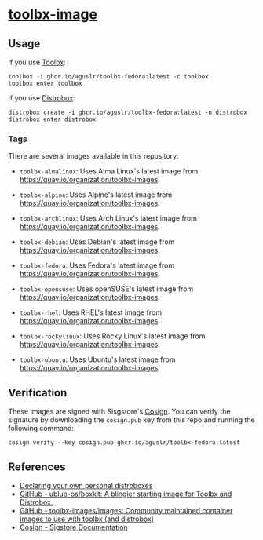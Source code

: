 [toolbx-image][1]
=================


Usage
-----

If you use [Toolbx][5]:

    toolbox -i ghcr.io/aguslr/toolbx-fedora:latest -c toolbox
    toolbox enter toolbox

If you use [Distrobox][6]:

    distrobox create -i ghcr.io/aguslr/toolbx-fedora:latest -n distrobox
    distrobox enter distrobox


### Tags

There are several images available in this repository:

- `toolbx-almalinux`: Uses Alma Linux's latest image from
  <https://quay.io/organization/toolbx-images>.

- `toolbx-alpine`: Uses Alpine's latest image from
  <https://quay.io/organization/toolbx-images>.

- `toolbx-archlinux`: Uses Arch Linux's latest image from
  <https://quay.io/organization/toolbx-images>.

- `toolbx-debian`: Uses Debian's latest image from
  <https://quay.io/organization/toolbx-images>.

- `toolbx-fedora`: Uses Fedora's latest image from
  <https://quay.io/organization/toolbx-images>.

- `toolbx-opensuse`: Uses openSUSE's latest image from
  <https://quay.io/organization/toolbx-images>.

- `toolbx-rhel`: Uses RHEL's latest image from
  <https://quay.io/organization/toolbx-images>.

- `toolbx-rockylinux`: Uses Rocky Linux's latest image from
  <https://quay.io/organization/toolbx-images>.

- `toolbx-ubuntu`: Uses Ubuntu's latest image from
  <https://quay.io/organization/toolbx-images>.


Verification
------------

These images are signed with Sisgstore's [Cosign][4]. You can verify the
signature by downloading the `cosign.pub` key from this repo and running the
following command:

    cosign verify --key cosign.pub ghcr.io/aguslr/toolbx-fedora:latest


References
----------

- [Declaring your own personal distroboxes][7]
- [GitHub - ublue-os/boxkit: A blingier starting image for Toolbx and
  Distrobox.][2]
- [GitHub - toolbx-images/images: Community maintained container images to use
  with toolbx (and distrobox)][3]
- [Cosign - Sigstore Documentation][4]


[1]: https://github.com/aguslr/toolbx-image
[2]: https://github.com/ublue-os/boxkit
[3]: https://github.com/toolbx-images/images
[4]: https://docs.sigstore.dev/cosign/overview/
[5]: https://github.com/containers/toolbox
[6]: https://github.com/89luca89/distrobox
[7]: https://www.ypsidanger.com/declaring-your-own-personal-distroboxes/
